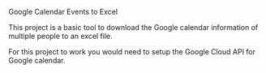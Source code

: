 Google Calendar Events to Excel 

This project is a basic tool to download the Google calendar information of multiple people to an excel file.

For this project to work you would need to setup the Google Cloud API for Google calendar.